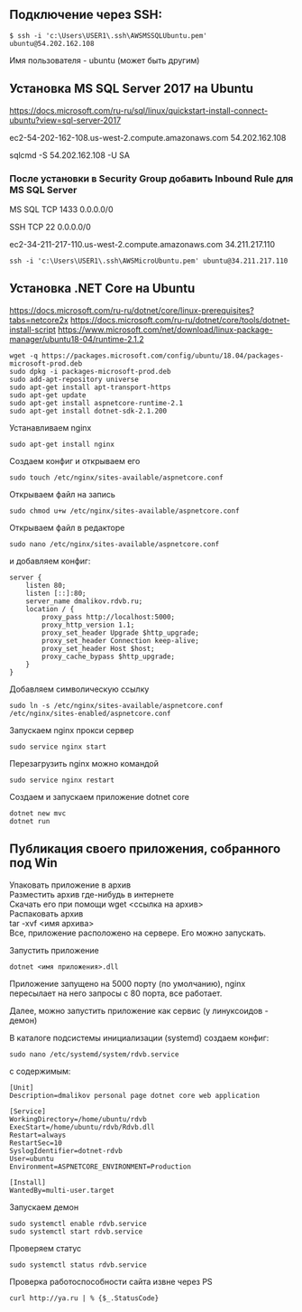 ## Подключение через SSH:
```
$ ssh -i 'c:\Users\USER1\.ssh\AWSMSSQLUbuntu.pem' ubuntu@54.202.162.108
```
Имя пользователя - ubuntu (может быть другим)

## Установка MS SQL Server 2017 на Ubuntu
https://docs.microsoft.com/ru-ru/sql/linux/quickstart-install-connect-ubuntu?view=sql-server-2017

ec2-54-202-162-108.us-west-2.compute.amazonaws.com      54.202.162.108

sqlcmd -S 54.202.162.108 -U SA

### После установки в Security Group добавить Inbound Rule для MS SQL Server

MS SQL
TCP
1433
0.0.0.0/0

SSH
TCP
22
0.0.0.0/0

ec2-34-211-217-110.us-west-2.compute.amazonaws.com
34.211.217.110
```
ssh -i 'c:\Users\USER1\.ssh\AWSMicroUbuntu.pem' ubuntu@34.211.217.110
```

## Установка .NET Core на Ubuntu
https://docs.microsoft.com/ru-ru/dotnet/core/linux-prerequisites?tabs=netcore2x
https://docs.microsoft.com/ru-ru/dotnet/core/tools/dotnet-install-script
https://www.microsoft.com/net/download/linux-package-manager/ubuntu18-04/runtime-2.1.2

```
wget -q https://packages.microsoft.com/config/ubuntu/18.04/packages-microsoft-prod.deb
sudo dpkg -i packages-microsoft-prod.deb
sudo add-apt-repository universe
sudo apt-get install apt-transport-https
sudo apt-get update
sudo apt-get install aspnetcore-runtime-2.1
sudo apt-get install dotnet-sdk-2.1.200
```

Устанавливаем nginx
```
sudo apt-get install nginx
```

Создаем конфиг и открываем его
```
sudo touch /etc/nginx/sites-available/aspnetcore.conf
```

Открываем файл на запись
```
sudo chmod u+w /etc/nginx/sites-available/aspnetcore.conf
```

Открываем файл в редакторе
```
sudo nano /etc/nginx/sites-available/aspnetcore.conf
```

и добавляем конфиг:
```
server {
    listen 80;
    listen [::]:80;
    server_name dmalikov.rdvb.ru;
    location / {
        proxy_pass http://localhost:5000;
        proxy_http_version 1.1;
        proxy_set_header Upgrade $http_upgrade;
        proxy_set_header Connection keep-alive;
        proxy_set_header Host $host;
        proxy_cache_bypass $http_upgrade;
    }
}
```

Добавляем символическую ссылку
```
sudo ln -s /etc/nginx/sites-available/aspnetcore.conf /etc/nginx/sites-enabled/aspnetcore.conf
```

Запускаем nginx прокси сервер
```
sudo service nginx start
```

Перезагрузить nginx можно командой  
```
sudo service nginx restart
```

Создаем и запускаем приложение dotnet core
```
dotnet new mvc
dotnet run
```

## Публикация своего приложения, собранного под Win

Упаковать приложение в архив  
Разместить архив где-нибудь в интернете  
Cкачать его при помощи wget <ссылка на архив>  
Распаковать архив  
tar -xvf <имя архива>  
Все, приложение расположено на сервере. Его можно запускать.

Запустить приложение
```
dotnet <имя приложения>.dll
```

Приложение запущено на 5000 порту (по умолчанию), nginx пересылает на него запросы с 80 порта, все работает.

Далее, можно запустить приложение как сервис (у линуксоидов - демон)

В каталоге подсистемы инициализации (systemd) создаем конфиг:
```
sudo nano /etc/systemd/system/rdvb.service
```

с содержимым:

```
[Unit]
Description=dmalikov personal page dotnet core web application

[Service]
WorkingDirectory=/home/ubuntu/rdvb
ExecStart=/home/ubuntu/rdvb/Rdvb.dll
Restart=always
RestartSec=10
SyslogIdentifier=dotnet-rdvb
User=ubuntu
Environment=ASPNETCORE_ENVIRONMENT=Production 

[Install]
WantedBy=multi-user.target
```

Запускаем демон
```
sudo systemctl enable rdvb.service
sudo systemctl start rdvb.service
```

Проверяем статус
```
sudo systemctl status rdvb.service
```

Проверка работоспособности сайта извне через PS
```
curl http://ya.ru | % {$_.StatusCode}
```